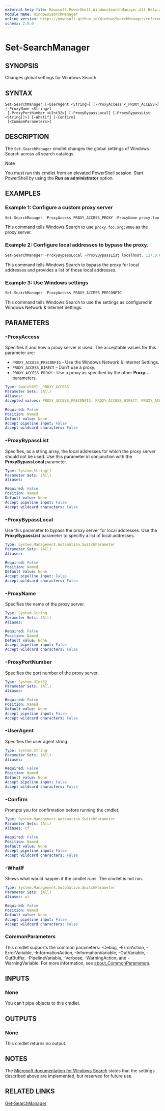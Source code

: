 ```yaml
---
external help file: Mawosoft.PowerShell.WindowsSearchManager.dll-Help.xml
Module Name: WindowsSearchManager
online version: https://mawosoft.github.io/WindowsSearchManager/reference/Set-SearchManager.html
schema: 2.0.0
---
```


# Set-SearchManager

## SYNOPSIS

Changes global settings for Windows Search.

## SYNTAX

```
Set-SearchManager [-UserAgent <String>] [-ProxyAccess <_PROXY_ACCESS>] [-ProxyName <String>]
 [-ProxyPortNumber <UInt32>] [-ProxyBypassLocal] [-ProxyBypassList <String[]>] [-WhatIf] [-Confirm]
 [<CommonParameters>]
```

## DESCRIPTION

The `Set-SearchManager` cmdlet changes the global settings of Windows Search across all search catalogs.

> [!NOTE]
> You must run this cmdlet from an elevated PowerShell session. Start PowerShell by using the **Run as administrator** option.

## EXAMPLES

### Example 1: Configure a custom proxy server

```powershell
Set-SearchManager -ProxyAccess PROXY_ACCESS_PROXY -ProxyName proxy.foo.org -ProxyPortNumber 8080

```

This command tells Windows Search to use `proxy.foo.org:8080` as the proxy server.

### Example 2: Configure local addresses to bypass the proxy.

```powershell
Set-SearchManager -ProxyBypassLocal -ProxyBypassList localhost, 127.0.0.1, *.foo.org
```

This command tells Windows Search to bypass the proxy for local addresses and provides a list of those local addresses.

### Example 3: Use Windows settings

```powershell
Set-SearchManager -ProxyAccess PROXY_ACCESS_PRECONFIG
```

This command tells Windows Search to use the settings as configured in Windows Network & Internet Settings.

## PARAMETERS

### -ProxyAccess

Specifies if and how a proxy server is used. The acceptable values for this parameter are:

- `PROXY_ACCESS_PRECONFIG` - Use the Windows Network & Internet Settings.
- `PROXY_ACCESS_DIRECT` - Don't use a proxy.
- `PROXY_ACCESS_PROXY` - Use a proxy as specified by the other **Proxy...** parameters.

```yaml
Type: SearchAPI._PROXY_ACCESS
Parameter Sets: (All)
Aliases:
Accepted values: PROXY_ACCESS_PRECONFIG, PROXY_ACCESS_DIRECT, PROXY_ACCESS_PROXY

Required: False
Position: Named
Default value: None
Accept pipeline input: False
Accept wildcard characters: False
```

### -ProxyBypassList

Specifies, as a string array, the local addresses for which the proxy server should not be used. Use this parameter in conjunction with the **ProxyBypassLocal** parameter.

```yaml
Type: System.String[]
Parameter Sets: (All)
Aliases:

Required: False
Position: Named
Default value: None
Accept pipeline input: False
Accept wildcard characters: False
```

### -ProxyBypassLocal

Use this parameter to bypass the proxy server for local addresses. Use the **ProxyBypassList** parameter to specifiy a list of local addresses.

```yaml
Type: System.Management.Automation.SwitchParameter
Parameter Sets: (All)
Aliases:

Required: False
Position: Named
Default value: None
Accept pipeline input: False
Accept wildcard characters: False
```

### -ProxyName

Specifies the name of the proxy server.

```yaml
Type: System.String
Parameter Sets: (All)
Aliases:

Required: False
Position: Named
Default value: None
Accept pipeline input: False
Accept wildcard characters: False
```

### -ProxyPortNumber

Specifies the port number of the proxy server.

```yaml
Type: System.UInt32
Parameter Sets: (All)
Aliases:

Required: False
Position: Named
Default value: None
Accept pipeline input: False
Accept wildcard characters: False
```

### -UserAgent

Specifies the user agent string.

```yaml
Type: System.String
Parameter Sets: (All)
Aliases:

Required: False
Position: Named
Default value: None
Accept pipeline input: False
Accept wildcard characters: False
```

### -Confirm
Prompts you for confirmation before running the cmdlet.

```yaml
Type: System.Management.Automation.SwitchParameter
Parameter Sets: (All)
Aliases: cf

Required: False
Position: Named
Default value: None
Accept pipeline input: False
Accept wildcard characters: False
```

### -WhatIf
Shows what would happen if the cmdlet runs.
The cmdlet is not run.

```yaml
Type: System.Management.Automation.SwitchParameter
Parameter Sets: (All)
Aliases: wi

Required: False
Position: Named
Default value: None
Accept pipeline input: False
Accept wildcard characters: False
```

### CommonParameters
This cmdlet supports the common parameters: -Debug, -ErrorAction, -ErrorVariable, -InformationAction, -InformationVariable, -OutVariable, -OutBuffer, -PipelineVariable, -Verbose, -WarningAction, and -WarningVariable. For more information, see [about_CommonParameters](http://go.microsoft.com/fwlink/?LinkID=113216).

## INPUTS

### None

You can't pipe objects to this cmdlet.

## OUTPUTS

### None

This cmdlet returns no output.

## NOTES

The [Microsoft documentation for Windows Search](https://learn.microsoft.com/windows/win32/search/-search-3x-wds-mngidx-searchmanager) states that the settings described above are implemented, but reserved for future use.

## RELATED LINKS

[Get-SearchManager](Get-SearchManager.md)
